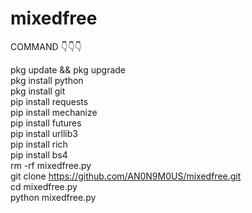 # mixedfree

COMMAND 👇👇👇<br>

pkg update && pkg upgrade <br>
pkg install python<br>
pkg install git<br>
pip install requests<br>
pip install mechanize<br>
pip install futures<br>
pip install urllib3<br>
pip install rich<br>
pip install bs4<br>
rm -rf  mixedfree.py<br>
git clone https://github.com/AN0N9M0US/mixedfree.git<br>
cd mixedfree.py<br>
python mixedfree.py<br>
